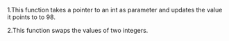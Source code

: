 1.This function takes a pointer to an int as parameter and updates the value it points to to 98.

2.This function swaps the values of two integers.
